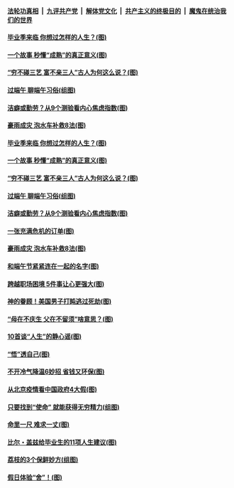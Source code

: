 ####  [法轮功真相](../../../../basic/blob/master/README.md?t=06260902) &nbsp;|&nbsp; [九评共产党](../../../../9ping.md/blob/master/README.md?t=06260902) &nbsp;|&nbsp; [解体党文化](../../../../jtdwh.md/blob/master/README.md?t=06260902)  &nbsp;|&nbsp; [共产主义的终极目的](../../../../gczydzjmd.md/blob/master/README.md?t=06260902) &nbsp;|&nbsp; [魔鬼在统治我们的世界](../../../../mgztzwmdsj.md/blob/master/README.md?t=06260902) 

#### [毕业季来临 你想过怎样的人生？(图)](../pages/p8/937661.md?t=06260902) 

#### [一个故事 秒懂“成熟”的真正意义(图)](../pages/p8/936405.md?t=06260902) 

#### [“穷不碰三艺 富不亲三人”古人为何这么说？(图)](../pages/p8/937602.md?t=06260902) 

#### [过端午 聊端午习俗(组图)](../pages/p8/937246.md?t=06260902) 

#### [洁癖或勤劳？从9个测验看内心焦虑指数(图)](../pages/p8/937558.md?t=06260902) 

#### [豪雨成灾 泡水车补救8法(图)](../pages/p8/937526.md?t=06260902) 

#### [毕业季来临 你想过怎样的人生？(图)](../pages/p8/937661.md?t=06260902) 

#### [一个故事 秒懂“成熟”的真正意义(图)](../pages/p8/936405.md?t=06260902) 

#### [“穷不碰三艺 富不亲三人”古人为何这么说？(图)](../pages/p8/937602.md?t=06260902) 

#### [过端午 聊端午习俗(组图)](../pages/p8/937246.md?t=06260902) 

#### [洁癖或勤劳？从9个测验看内心焦虑指数(图)](../pages/p8/937558.md?t=06260902) 

#### [一张充满危机的订单(图)](../pages/p8/936981.md?t=06260902) 

#### [豪雨成灾 泡水车补救8法(图)](../pages/p8/937526.md?t=06260902) 

#### [和端午节紧紧连在一起的名字(图)](../pages/p8/937448.md?t=06260902) 

#### [跨越职场困境 5件事让心更强大(图)](../pages/p8/937375.md?t=06260902) 

#### [神的眷顾！美国男子打盹逃过死劫(图)](../pages/p8/936985.md?t=06260902) 

#### [“母在不庆生 父在不留须”啥意思？(图)](../pages/p8/937234.md?t=06260902) 

#### [10首谈“人生”的静心谣(图)](../pages/p8/936965.md?t=06260902) 

#### [“悟”透自己(图)](../pages/p8/936972.md?t=06260902) 

#### [不开冷气降温6妙招 省钱又环保(图)](../pages/p8/937329.md?t=06260902) 

#### [从北京疫情看中国政府4大假(图)](../pages/p8/937196.md?t=06260902) 

#### [只要找到“使命” 就能获得无穷精力(组图)](../pages/p8/937159.md?t=06260902) 

#### [命里一尺 难求一丈(图)](../pages/p8/936782.md?t=06260902) 

#### [比尔・盖兹给毕业生的11项人生建议(图)](../pages/p8/936231.md?t=06260902) 

#### [荔枝的3个保鲜妙方(组图)](../pages/p8/936950.md?t=06260902) 

#### [假日体验“舍”！(图)](../pages/p8/937183.md?t=06260902) 

